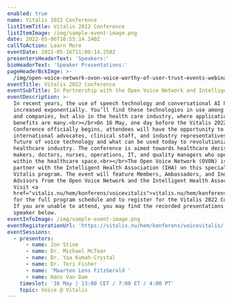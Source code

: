 ```yaml
---
enabled: true
name: Vitalis 2022 Conference
listItemTitle: Vitalis 2022 Conference
listItemImage: /img/sample-event-image.png
date: 2022-05-06T16:55:14.240Z
callToAction: Learn More
eventDate: 2022-05-16T11:00:14.250Z
presentersHeaderText: 'Speakers:'
bioHeaderText: 'Speaker Presentations:'
pageHeaderBckImge: >-
  /img/open-voice-network-ovon-voice-worthy-of-user-trust-events-webinar-temporary-header.png
eventTitle: Vitalis 2022 Conference
eventSubTitle: In Partnership with the Open Voice Network and Intelligent Health Association
eventDescription: >-
  In recent years, the use of speech technology and conversational AI has
  increased exponentially. You’ll find these technologies in use among consumer
  and companies, but also in the health care industry, where applications and
  benefits are many.<br></br>On 16 May, one day before the Vitalis 2022
  Conference officially begins, attendees will have the opportunity to hear from
  international advocates, clinical staff, and industry representatives on the
  future of voice technology and what can be used today to revolutionize the
  healthcare industry. The conference is aimed towards healthcare decision
  makers, doctors, nurses, operations, IT, and quality managers who operate
  within the healthcare space.<br></br>The Open Voice Network (OVON) is proud to
  partner with the Intelligent Health Association (IHA) on this special Voice @
  Vitalis program. The event will feature Members, Ambassadors, and Industry
  Advisors from the Open Voice Network and the Intelligent Health Association.
  Visit <a
  href="vitalis.nu/hem/konferens/voicevitalis">vitalis.nu/hem/konferens/voicevitalis</a>
  for the full program schedule and to register for the Vitalis 2022 Conference.
  If you are unable to attend, you may find the recorded presentations from each
  speaker below.
eventInfoImage: /img/sample-event-image.png
eventRegisterationUrl: 'https://vitalis.nu/hem/konferens/voicevitalis/'
eventSessions:
  - presenters:
      - name: Jon Stine
      - name: Dr. Michael McTear
      - name: Dr. Yaa Kumah-Crystal
      - name: Dr. Teri Fisher
      - name: 'Maarten Lens FitzGerald '
      - name: Hans Van Dam
    timeslot: '16 May | 13:00 CET / 7:00 ET / 4:00 PT'
    topic: Voice @ Vitalis
---
```



